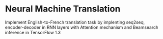 # Neural Machine Translation

Implement English-to-French translation task by implenting seq2seq, encoder-decoder in RNN layers with Attention mechanism and Beamsearch  inference in TensorFlow 1.3
